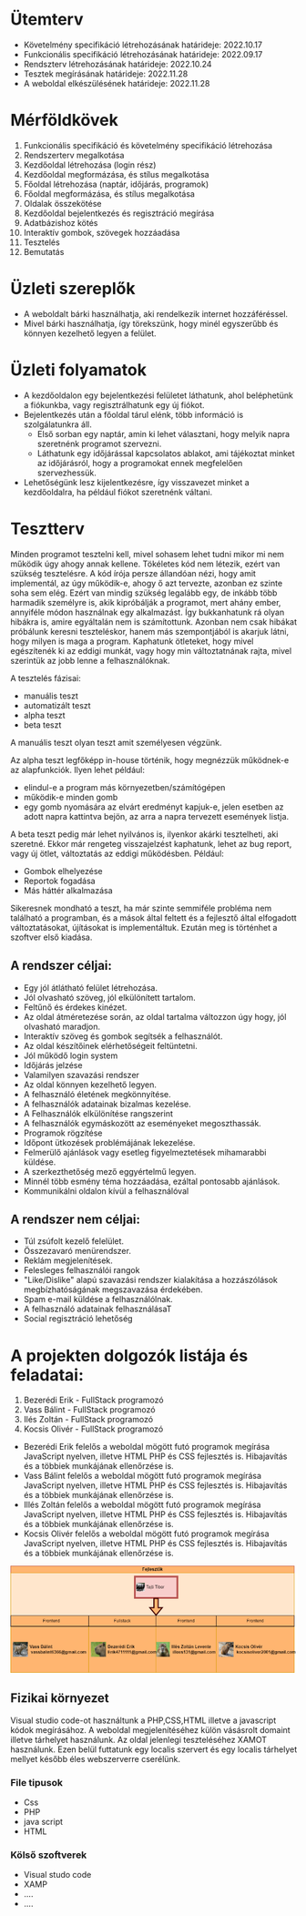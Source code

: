 # Ütemterv
* Követelmény specifikáció létrehozásának határideje: 2022.10.17
* Funkcionális specifikáció létrehozásának határideje: 2022.09.17
* Rendszterv létrehozásának határideje: 2022.10.24
* Tesztek megírásának határideje: 2022.11.28
* A weboldal elkészülésének határideje: 2022.11.28


# Mérföldkövek
1. Funkcionális specifikáció és követelmény specifikáció létrehozása
2. Rendszerterv megalkotása
3. Kezdőoldal létrehozása (login rész)
4. Kezdőoldal megformázása, és stílus megalkotása
5. Főoldal létrehozása (naptár, időjárás, programok)
6. Főoldal megformázása, és stílus megalkotása
7. Oldalak összekötése
8. Kezdőoldal bejelentkezés és regisztráció megírása
9. Adatbázishoz kötés
11. Interaktív gombok, szövegek hozzáadása
12. Tesztelés
13. Bemutatás


# Üzleti szereplők
* A weboldalt bárki használhatja, aki rendelkezik internet hozzáféréssel. 
* Mivel bárki használhatja, így törekszünk, hogy minél egyszerűbb és könnyen kezelhető legyen a felület.


# Üzleti folyamatok
* A kezdőoldalon egy bejelentkezési felületet láthatunk, ahol beléphetünk a fiókunkba, vagy regisztrálhatunk egy új fiókot.
* Bejelentkezés után a főoldal tárul elénk, több információ is szolgálatunkra áll.
    * Első sorban egy naptár, amin ki lehet választani, hogy melyik napra szeretnénk programot szervezni.
    * Láthatunk egy időjárással kapcsolatos ablakot, ami tájékoztat minket az időjárásról, hogy a programokat ennek megfelelően szervezhessük.
* Lehetőségünk lesz kijelentkezésre, így visszavezet minket a kezdőoldalra, ha például fiókot szeretnénk váltani.


# Tesztterv
Minden programot tesztelni kell, mivel sohasem lehet tudni mikor mi nem működik úgy ahogy annak kellene.
Tökéletes kód nem létezik, ezért van szükség tesztelésre.
A kód írója persze állandóan nézi, hogy amit implementál, az úgy működik-e, ahogy ő azt tervezte, azonban ez szinte soha sem elég.
Ezért van mindig szükség legalább egy, de inkább több harmadik személyre is, akik kipróbálják a programot, mert ahány ember, annyiféle módon használnak egy alkalmazást.
Így bukkanhatunk rá olyan hibákra is, amire egyáltalán nem is számítottunk.
Azonban nem csak hibákat próbálunk keresni teszteléskor, hanem más szempontjából is akarjuk látni, hogy milyen is maga a program.
Kaphatunk ötleteket, hogy mivel egészítenék ki az eddigi munkát, vagy hogy min változtatnának rajta, mivel szerintük az jobb lenne a felhasználóknak.

A tesztelés fázisai:
* manuális teszt
* automatizált teszt
* alpha teszt
* beta teszt

A manuális teszt olyan teszt amit személyesen végzünk.

Az alpha teszt legfőképp in-house történik, hogy megnézzük működnek-e az alapfunkciók. Ilyen lehet például:

* elindul-e a program más környezetben/számítógépen
* működik-e minden gomb
* egy gomb nyomására az elvárt eredményt kapjuk-e, jelen esetben az adott napra kattintva bejön, az arra a napra tervezett események listja.

A beta teszt pedig már lehet nyilvános is, ilyenkor akárki tesztelheti, aki szeretné. Ekkor már rengeteg visszajelzést kaphatunk, lehet az bug report, vagy új ötlet, változtatás az eddigi működésben. Például:

* Gombok elhelyezése
* Reportok fogadása
* Más háttér alkalmazása

Sikeresnek mondható a teszt, ha már szinte semmiféle probléma nem található a programban, és a mások által feltett és a fejlesztő által elfogadott változtatásokat, újításokat is implementáltuk. Ezután meg is történhet a szoftver első kiadása.

## A rendszer céljai:
* Egy jól átlátható felület létrehozása.
* Jól olvasható szöveg, jól elkülönített tartalom.
* Feltűnő és érdekes kinézet.
* Az oldal átméretezése során, az oldal tartalma változzon úgy hogy, jól olvasható maradjon.
* Interaktív szöveg és gombok segítsék a felhasználót.
* Az oldal készítőinek elérhetőségeit feltüntetni.
* Jól működő login system
* Időjárás jelzése
* Valamilyen szavazási rendszer
* Az oldal könnyen kezelhető legyen.
* A felhasználó életének megkönnyítése. 
* A felhasználók adatainak bizalmas kezelése.
* A Felhasználók elkülönítése rangszerint
* A felhasználók egymáskozött az eseményeket megoszthassák.
* Programok rögzítése
* Időpont ütkozések problémájának lekezelése.
* Felmerülő ajánlások vagy esetleg figyelmeztetések mihamarabbi küldése.
* A szerkezthetőség mező eggyértelmű legyen.
* Minnél több esmény téma hozzáadása, ezáltal pontosabb ajánlások.
* Kommunikálni oldalon kívül a felhasználóval

## A rendszer nem céljai:
* Túl zsúfolt kezelő felelület.
* Összezavaró menürendszer. 
* Reklám megjelenítések.
* Felesleges felhasználói rangok
* "Like/Dislike" alapú szavazási rendszer kialakítása a hozzászólások megbízhatóságának megszavazása érdekében.
* Spam e-mail küldése a felhasználólnak.
* A felhasználó adatainak felhasználásaT
* Social regisztráció lehetőség

# A projekten dolgozók listája és feladatai:

1. Bezerédi Erik - FullStack programozó
2. Vass Bálint - FullStack programozó
3. Ilés Zoltán - FullStack programozó
4. Kocsis Olivér - FullStack programozó

* Bezerédi Erik felelős a weboldal mögött futó programok megírása JavaScript nyelven, illetve HTML PHP és CSS fejlesztés is. Hibajavítás és a többiek munkájának ellenőrzése is.
* Vass Bálint felelős a weboldal mögött futó programok megírása JavaScript nyelven, illetve HTML PHP és CSS fejlesztés is. Hibajavítás és a többiek munkájának ellenőrzése is.
* Illés Zoltán felelős a weboldal mögött futó programok megírása JavaScript nyelven, illetve HTML PHP és CSS fejlesztés is. Hibajavítás és a többiek munkájának ellenőrzése is.
* Kocsis Olivér felelős a weboldal mögött futó programok megírása JavaScript nyelven, illetve HTML PHP és CSS fejlesztés is. Hibajavítás és a többiek munkájának ellenőrzése is.

<img src="Fejlesztőkjo.png" alt="Használati eset minta" style="height:200; width:300;"/>

## Fizikai környezet

Visual studio code-ot használtunk a PHP,CSS,HTML illetve a javascript kódok megírásához. A weboldal megjelenítéséhez külön vásásrolt domaint illetve tárhelyet használunk. Az oldal jelenlegi teszteléséhez XAMOT használunk. Ezen belül futtatunk egy localis szervert és egy localis tárhelyet mellyet később éles webszerverre cserélünk.

### File tipusok
+ Css
+ PHP
+ java script
+ HTML

### Kölső szoftverek

+ Visual studo code
+ XAMP
+ ....
+ ....

